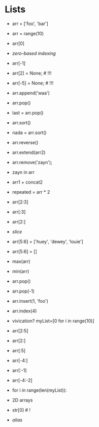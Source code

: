 # Lists

- arr = ['foo', 'bar']
- arr = range(10)
- arr[0]
- _zero-based indexing_
- arr[-1]
- arr[2] = None; # !!!
- arr[-5] = None; # !!!
- arr.append('waa')
- arr.pop()
- last = arr.pop()
- arr.sort()
- nada = arr.sort()
- arr.reverse()
- arr.extend(arr2)
- arr.remove('zayn');
- zayn in arr
- arr1 + concat2
- repeated = arr * 2
- arr[2:3]
- arr[:3]
- arr[2:]
- _slice_

- arr[5:6] = ['huey', 'dewey', 'louie']
- arr[5:6] = []

- max(arr)
- min(arr)
- arr.pop()
- arr.pop(-1)
- arr.insert(1, 'foo')
- arr.index(4)

- vivication?  myList=[0 for i in range(10)]

- arr[2:5]
- arr[2:]
- arr[:5]
- arr[-4:]
- arr[:-1]
- arr[-4:-2]
- for i in range(len(myList)):
- 2D arrays
- str[0] # !

- _alias_
